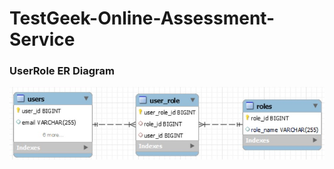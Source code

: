 # TestGeek-Online-Assessment-Service

### UserRole ER Diagram
<p> <img src="src/main/java/com/rajat/testgeek/models/ERUserRole.jpg"/> </p>
